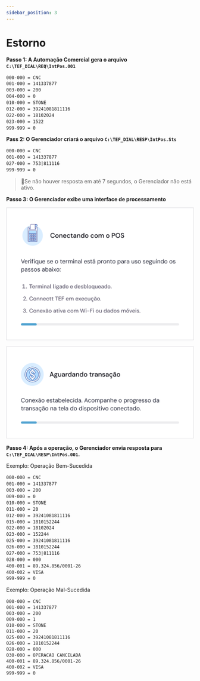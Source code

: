 ```yaml
---
sidebar_position: 3
---
```


# Estorno

**Passo 1: A Automação Comercial gera o arquivo `C:\TEF_DIAL\REQ\IntPos.001`**

```txt
000-000 = CNC
001-000 = 141337877
003-000 = 200
004-000 = 0
010-000 = STONE
012-000 = 39241081811116
022-000 = 18102024
023-000 = 1522
999-999 = 0
```

**Pass 2: O Gerenciador criará o arquivo `C:\TEF_DIAL\RESP\IntPos.Sts`** 

```txt
000-000 = CNC
001-000 = 141337877
027-000 = 753|811116
999-999 = 0
```
> 🚨Se não houver resposta em até 7 segundos, o Gerenciador não está ativo.

**Passo 3: O Gerenciador exibe uma interface de processamento**

![alt text](<Modal Exemplo Pequeno com ilustração com botões.png>)

![alt text](<Modal Exemplo Pequeno com ilustração com botões (1).png>)

**Passo 4: Após a operação, o Gerenciador envia resposta para `C:\TEF_DIAL\RESP\IntPos.001`.**

Exemplo: Operação Bem-Sucedida

```txt
000-000 = CNC
001-000 = 141337877
003-000 = 200
009-000 = 0
010-000 = STONE
011-000 = 20
012-000 = 39241081811116
015-000 = 1810152244
022-000 = 18102024
023-000 = 152244
025-000 = 39241081811116
026-000 = 1810152244
027-000 = 753|811116
028-000 = 000
400-001 = 89.324.856/0001-26
400-002 = VISA
999-999 = 0
```

Exemplo: Operação Mal-Sucedida

```
000-000 = CNC
001-000 = 141337877
003-000 = 200
009-000 = 1
010-000 = STONE
011-000 = 20
025-000 = 39241081811116
026-000 = 1810152244
028-000 = 000
030-000 = OPERACAO CANCELADA
400-001 = 89.324.856/0001-26
400-002 = VISA
999-999 = 0
```